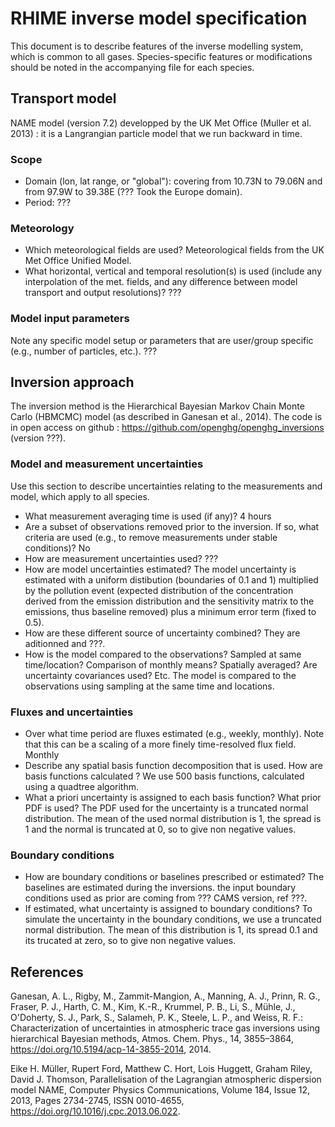 # RHIME inverse model specification

This document is to describe features of the inverse modelling system, which is common to all gases. Species-specific features or modifications should be noted in the accompanying file for each species.

## Transport model

NAME model (version 7.2) developped by the UK Met Office (Muller et al. 2013) : it is a Langrangian particle model that we run backward in time. 

### Scope

- Domain (lon, lat range, or "global"): covering from 10.73N to 79.06N and from 97.9W to 39.38E (??? Took the Europe domain).
- Period: ???

### Meteorology

- Which meteorological fields are used? 
Meteorological fields from the UK Met Office Unified Model.
- What horizontal, vertical and temporal resolution(s) is used (include any interpolation of the met. fields, and any difference between model transport and output resolutions)?
???

### Model input parameters

Note any specific model setup or parameters that are user/group specific (e.g., number of particles, etc.). 
???

## Inversion approach

The inversion method is the Hierarchical Bayesian Markov Chain Monte Carlo (HBMCMC) model (as described in Ganesan et al., 2014). The code is in open access on github : https://github.com/openghg/openghg_inversions (version ???).

### Model and measurement uncertainties

Use this section to describe uncertainties relating to the measurements and model, which apply to all species. 

- What measurement averaging time is used (if any)?
4 hours
- Are a subset of observations removed prior to the inversion. If so, what criteria are used (e.g., to remove measurements under stable conditions)? 
No
- How are measurement uncertainties used?
???
- How are model uncertainties estimated?
The model uncertainty is estimated with a uniform distibution (boundaries of 0.1 and 1) multiplied by the pollution event (expected distribution of the concentration derived from the emission distribution and the sensitivity matrix to the emissions, thus baseline removed) plus a minimum error term (fixed to 0.5).
- How are these different source of uncertainty combined?
They are aditionned and ???.
- How is the model compared to the observations? Sampled at same time/location? Comparison of monthly means? Spatially averaged? Are uncertainty covariances used? Etc. 
The model is compared to the observations using sampling at the same time and locations.

### Fluxes and uncertainties

- Over what time period are fluxes estimated (e.g., weekly, monthly). Note that this can be a scaling of a more finely time-resolved flux field. 
Monthly
- Describe any spatial basis function decomposition that is used. How are basis functions calculated ? 
We use 500 basis functions, calculated using a quadtree algorithm.
- What a priori uncertainty is assigned to each basis function? What prior PDF is used? 
The PDF used for the uncertainty is a truncated normal distribution. The mean of the used normal distribution is 1, the spread is 1 and the normal is truncated at 0, so to give non negative values.

### Boundary conditions

- How are boundary conditions or baselines prescribed or estimated? 
The baselines are estimated during the inversions. the input boundary conditions used as prior are coming from ??? CAMS version, ref ???.
- If estimated, what uncertainty is assigned to boundary conditions? 
To simulate the uncertainty in the boundary conditions, we use a truncated normal distribution. The mean of this distribution is 1, its spread 0.1 and its trucated at zero, so to give non negative values.

## References
Ganesan, A. L., Rigby, M., Zammit-Mangion, A., Manning, A. J., Prinn, R. G., Fraser, P. J., Harth, C. M., Kim, K.-R., Krummel, P. B., Li, S., Mühle, J., O'Doherty, S. J., Park, S., Salameh, P. K., Steele, L. P., and Weiss, R. F.: Characterization of uncertainties in atmospheric trace gas inversions using hierarchical Bayesian methods, Atmos. Chem. Phys., 14, 3855–3864, https://doi.org/10.5194/acp-14-3855-2014, 2014.

Eike H. Müller, Rupert Ford, Matthew C. Hort, Lois Huggett, Graham Riley, David J. Thomson, Parallelisation of the Lagrangian atmospheric dispersion model NAME, Computer Physics Communications, Volume 184, Issue 12, 2013, Pages 2734-2745, ISSN 0010-4655, https://doi.org/10.1016/j.cpc.2013.06.022.
